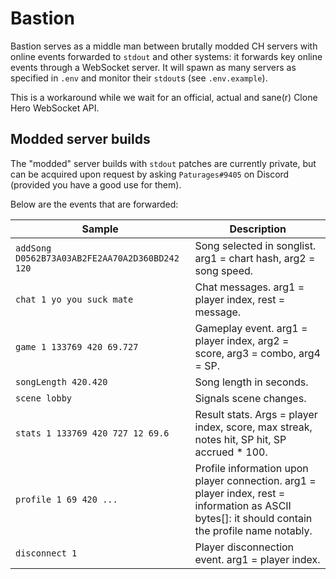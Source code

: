 # Bastion

Bastion serves as a middle man between brutally modded CH servers with online events forwarded to `stdout`
and other systems: it forwards key online events through a WebSocket server. 
It will spawn as many servers as specified in `.env` and monitor their `stdout`s (see `.env.example`).

This is a workaround while we wait for an official, actual and sane(r) Clone Hero WebSocket API.

## Modded server builds

The "modded" server builds with `stdout` patches are currently private,
but can be acquired upon request by asking `Paturages#9405` on Discord (provided you have a good use for them).

Below are the events that are forwarded:

Sample                                          | Description
------------------------------------------------|-------------------------
`addSong D0562B73A03AB2FE2AA70A2D360BD242 120`  | Song selected in songlist. arg1 = chart hash, arg2 = song speed.
`chat 1 yo you suck mate`                       | Chat messages. arg1 = player index, rest = message.
`game 1 133769 420 69.727`                      | Gameplay event. arg1 = player index, arg2 = score, arg3 = combo, arg4 = SP.
`songLength 420.420`                            | Song length in seconds.
`scene lobby`                                   | Signals scene changes.
`stats 1 133769 420 727 12 69.6`                | Result stats. Args = player index, score, max streak, notes hit, SP hit, SP accrued * 100.
`profile 1 69 420 ...`                          | Profile information upon player connection. arg1 = player index, rest = information as ASCII bytes[]: it should contain the profile name notably.
`disconnect 1`                                  | Player disconnection event. arg1 = player index.
